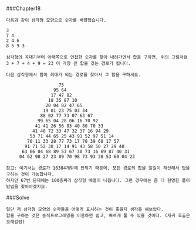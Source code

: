 ###Chapter18

    다음과 같이 삼각형 모양으로 숫자를 배열했습니다.

    3
    7 4
    2 4 6
    8 5 9 3

    삼각형의 꼭대기부터 아래쪽으로 인접한 숫자를 찾아 내려가면서 합을 구하면, 위의 그림처럼 3 + 7 + 4 + 9 = 23 이 가장 큰 합을 갖는 경로가 됩니다.

    다음 삼각형에서 합이 최대가 되는 경로를 찾아서 그 합을 구하세요.

                        75
                      95 64
                     17 47 82
                    18 35 87 10
                   20 04 82 47 65
                  19 01 23 75 03 34
                 88 02 77 73 07 63 67
                99 65 04 28 06 16 70 92
               41 41 26 56 83 40 80 70 33
              41 48 72 33 47 32 37 16 94 29
             53 71 44 65 25 43 91 52 97 51 14
            70 11 33 28 77 73 17 78 39 68 17 57
           91 71 52 38 17 14 91 43 58 50 27 29 48
          63 66 04 68 89 53 67 30 73 16 69 87 40 31
         04 62 98 27 23 09 70 98 73 93 38 53 60 04 23

    참고: 여기서는 경로가 16384개밖에 안되기 때문에, 모든 경로의 합을 일일이 계산해서 답을 구하는 것이 가능합니다.
    하지만 67번 문제에는 100층짜리 삼각형 배열이 나옵니다. 그런 경우에는 좀 더 현명한 풀이 방법을 찾아야겠지요.

###Solve

    일단 저 삼각형 모양의 숫자들을 어떻게 표시하는 것이 좋을지 생각을 해보았다.
    합을 구하는 것은 동적프로그래밍을 이용하면 쉽고, 빠르게 풀 수 있을 것이다. (재귀 호출은 오래걸림)